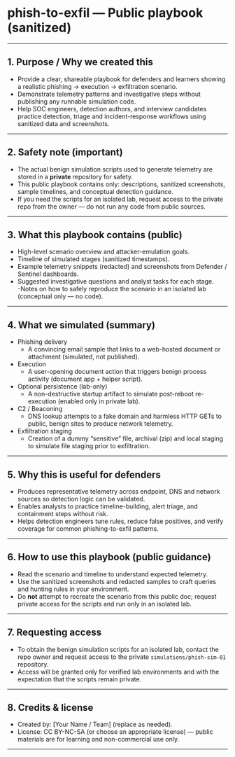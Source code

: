 # phish-to-exfil — Public playbook (sanitized)

---

## 1. Purpose / Why we created this
- Provide a clear, shareable playbook for defenders and learners showing a realistic phishing → execution → exfiltration scenario.  
- Demonstrate telemetry patterns and investigative steps without publishing any runnable simulation code.  
- Help SOC engineers, detection authors, and interview candidates practice detection, triage and incident-response workflows using sanitized data and screenshots.

---

## 2. Safety note (important)
- The actual benign simulation scripts used to generate telemetry are stored in a **private** repository for safety.  
- This public playbook contains only: descriptions, sanitized screenshots, sample timelines, and conceptual detection guidance.  
- If you need the scripts for an isolated lab, request access to the private repo from the owner — do not run any code from public sources.

---

## 3. What this playbook contains (public)
- High-level scenario overview and attacker-emulation goals.  
- Timeline of simulated stages (sanitized timestamps).  
- Example telemetry snippets (redacted) and screenshots from Defender / Sentinel dashboards.  
- Suggested investigative questions and analyst tasks for each stage.  
-Notes on how to safely reproduce the scenario in an isolated lab (conceptual only — no code).

---

## 4. What we simulated (summary)
- Phishing delivery  
  - A convincing email sample that links to a web-hosted document or attachment (simulated, not published).  
- Execution  
  - A user-opening document action that triggers benign process activity (document app + helper script).  
- Optional persistence (lab-only)  
  - A non-destructive startup artifact to simulate post-reboot re-execution (enabled only in private lab).  
- C2 / Beaconing  
  - DNS lookup attempts to a fake domain and harmless HTTP GETs to public, benign sites to produce network telemetry.  
- Exfiltration staging  
  - Creation of a dummy “sensitive” file, archival (zip) and local staging to simulate file staging prior to exfiltration.

---

## 5. Why this is useful for defenders
- Produces representative telemetry across endpoint, DNS and network sources so detection logic can be validated.  
- Enables analysts to practice timeline-building, alert triage, and containment steps without risk.  
- Helps detection engineers tune rules, reduce false positives, and verify coverage for common phishing-to-exfil patterns.

---

## 6. How to use this playbook (public guidance)
- Read the scenario and timeline to understand expected telemetry.  
- Use the sanitized screenshots and redacted samples to craft queries and hunting rules in your environment.  
- Do **not** attempt to recreate the scenario from this public doc; request private access for the scripts and run only in an isolated lab.

---

## 7. Requesting access
- To obtain the benign simulation scripts for an isolated lab, contact the repo owner and request access to the private `simulations/phish-sim-01` repository.  
- Access will be granted only for verified lab environments and with the expectation that the scripts remain private.

---

## 8. Credits & license
- Created by: [Your Name / Team] (replace as needed).  
- License: CC BY-NC-SA (or choose an appropriate license) — public materials are for learning and non-commercial use only.

---
